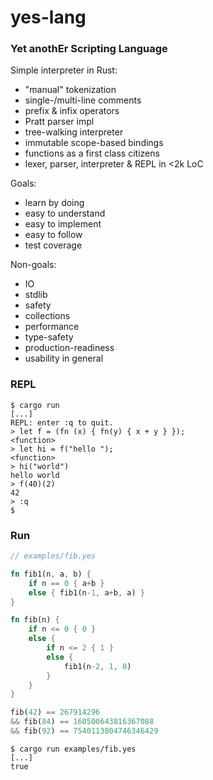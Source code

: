 yes-lang
========

### Yet anothEr Scripting Language

Simple interpreter in Rust:
- "manual" tokenization
- single-/multi-line comments
- prefix & infix operators
- Pratt parser impl
- tree-walking interpreter
- immutable scope-based bindings
- functions as a first class citizens
- lexer, parser, interpreter & REPL in <2k LoC

Goals:
- learn by doing
- easy to understand
- easy to implement
- easy to follow
- test coverage

Non-goals:
- IO
- stdlib
- safety
- collections
- performance
- type-safety
- production-readiness
- usability in general

### REPL

```shell
$ cargo run
[...]
REPL: enter :q to quit.
> let f = (fn (x) { fn(y) { x + y } });
<function>
> let hi = f("hello ");
<function>
> hi("world")
hello world
> f(40)(2)
42
> :q
$
```

### Run

```rust
// examples/fib.yes

fn fib1(n, a, b) {
    if n == 0 { a+b }
    else { fib1(n-1, a+b, a) }
}

fn fib(n) {
    if n <= 0 { 0 }
    else {
        if n <= 2 { 1 }
        else {
            fib1(n-2, 1, 0)
        }
    }
}

fib(42) == 267914296
&& fib(84) == 160500643816367088
&& fib(92) == 7540113804746346429
```

```shell
$ cargo run examples/fib.yes
[...]
true
```
